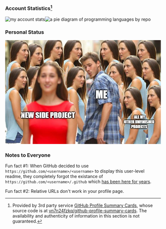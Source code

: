 ### Account Statistics[^1]

![my account stats](http://github-profile-summary-cards.vercel.app/api/cards/stats?username=Jamesits&theme=github_dark)![a pie diagram of programming languages by repo](http://github-profile-summary-cards.vercel.app/api/cards/repos-per-language?username=Jamesits&theme=github_dark)

### Personal Status

![Fun fact #0: here is a picture that you disabled people will not be able to see because everyone is putting images in their personal readme and nobody cares about accessibility.](https://github.com/Jamesits/Jamesits/raw/master/assets/meme_side_project.jpg)

### Notes to Everyone

Fun fact #1: When GitHub decided to use `https://github.com/<username>/<username>` to display this user-level readme, they completely forgot the existance of `https://github.com/<username>/.github` which [has been here for years](https://docs.github.com/en/github/building-a-strong-community/creating-a-default-community-health-file).

Fun fact #2: Relative URLs don't work in your profile page. 

<!-- footnotes -->
[^1]: Provided by 3rd party service [GitHub Profile Summary Cards](https://github-profile-summary-cards.vercel.app), whose source code is at [vn7n24fzkq/github-profile-summary-cards](https://github.com/vn7n24fzkq/github-profile-summary-cards). The availability and authenticity of information in this section is not guaranteed.
